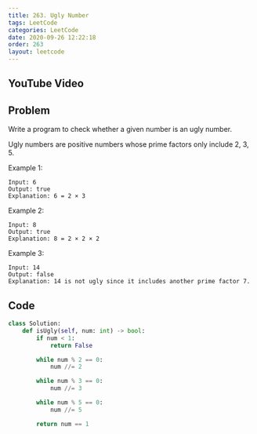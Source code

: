 ```yaml
---
title: 263. Ugly Number
tags: LeetCode
categories: LeetCode
date: 2020-09-26 12:22:18
order: 263
layout: leetcode
---
```


## YouTube Video

## Problem

Write a program to check whether a given number is an ugly number.

Ugly numbers are positive numbers whose prime factors only include 2, 3, 5.

Example 1:

```
Input: 6
Output: true
Explanation: 6 = 2 × 3
```

Example 2:

```
Input: 8
Output: true
Explanation: 8 = 2 × 2 × 2
```

Example 3:

```
Input: 14
Output: false
Explanation: 14 is not ugly since it includes another prime factor 7.
```

## Code

```python
class Solution:
    def isUgly(self, num: int) -> bool:
        if num < 1:
            return False

        while num % 2 == 0:
            num //= 2

        while num % 3 == 0:
            num //= 3

        while num % 5 == 0:
            num //= 5

        return num == 1
```
